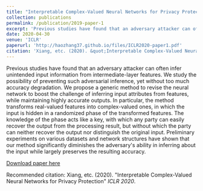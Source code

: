 ```yaml
---
title: "Interpretable Complex-Valued Neural Networks for Privacy Protection"
collection: publications
permalink: /publication/2019-paper-1
excerpt: 'Previous studies have found that an adversary attacker can often infer unintended input information from intermediate-layer features. We study the possibility of preventing such adversarial inference, yet without too much accuracy degradation. We propose a generic method to revise the neural network to boost the challenge of inferring input attributes from features, while maintaining highly accurate outputs. In particular, the method transforms real-valued features into complex-valued ones, in which the input is hidden in a randomized phase of the transformed features. The knowledge of the phase acts like a key, with which any party can easily recover the output from the processing result, but without which the party can neither recover the output nor distinguish the original input. Preliminary experiments on various datasets and network structures have shown that our method significantly diminishes the adversary's ability in inferring about the input while largely preserves the resulting accuracy.'
date: 2020-04-30
venue: 'ICLR'
paperurl: 'http://haozhang37.github.io/files/ICLR2020-paper1.pdf'
citation: 'Xiang, etc. (2020). &quot;Interpretable Complex-Valued Neural Networks for Privacy Protection&quot; <i>ICLR 2020</i>.'
---
```

Previous studies have found that an adversary attacker can often infer unintended input information from intermediate-layer features. We study the possibility of preventing such adversarial inference, yet without too much accuracy degradation. We propose a generic method to revise the neural network to boost the challenge of inferring input attributes from features, while maintaining highly accurate outputs. In particular, the method transforms real-valued features into complex-valued ones, in which the input is hidden in a randomized phase of the transformed features. The knowledge of the phase acts like a key, with which any party can easily recover the output from the processing result, but without which the party can neither recover the output nor distinguish the original input. Preliminary experiments on various datasets and network structures have shown that our method significantly diminishes the adversary's ability in inferring about the input while largely preserves the resulting accuracy.

[Download paper here](http://haozhng37.github.io/files/ICLR2020-paper1.pdf)

Recommended citation: Xiang, etc. (2020). "Interpretable Complex-Valued Neural Networks for Privacy Protection" <i>ICLR 2020</i>.
